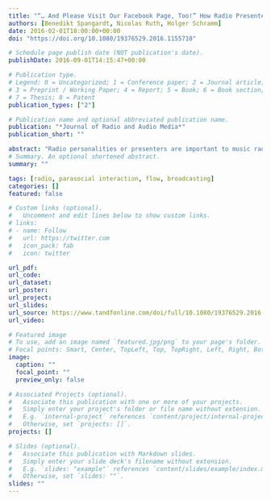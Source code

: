 ```yaml
---
title: "“… And Please Visit Our Facebook Page, Too!” How Radio Presenter Personalities Influence Listeners’ Interactions With Radio Stations"
authors: [Benedikt Spangardt, Nicolas Ruth, Holger Schramm]
date: 2016-02-01T18:00:00+00:00
doi: "https://doi.org/10.1080/19376529.2016.1155710"

# Schedule page publish date (NOT publication's date).
publishDate: 2016-09-01T14:15:47+00:00

# Publication type.
# Legend: 0 = Uncategorized; 1 = Conference paper; 2 = Journal article;
# 3 = Preprint / Working Paper; 4 = Report; 5 = Book; 6 = Book section;
# 7 = Thesis; 8 = Patent
publication_types: ["2"]

# Publication name and optional abbreviated publication name.
publication: "*Journal of Radio and Audio Media*"
publication_short: ""

abstract: "Radio personalities or presenters are important to music radio stations, as their individual personalities influence if, how, and to what extent listeners want to interact with radio stations and presenters during programs. Both parasocial interaction with the presenter and flow experiences are believed to mediate the listener–presenter relationship. With this in mind, we conducted an experiment in which 236 German radio listeners aged 14 to 49 were asked to listen to the same radio show, but with varying presenters. Mediation analysis revealed notable effects of presenters’ personalities on listeners’ behavioral intentions. Both parasocial interaction and flow were found to be important mediators of the discovered effects."
# Summary. An optional shortened abstract.
summary: ""

tags: [radio, parasocial interaction, flow, broadcasting]
categories: []
featured: false

# Custom links (optional).
#   Uncomment and edit lines below to show custom links.
# links:
# - name: Follow
#   url: https://twitter.com
#   icon_pack: fab
#   icon: twitter

url_pdf:
url_code:
url_dataset:
url_poster:
url_project:
url_slides:
url_source: https://www.tandfonline.com/doi/full/10.1080/19376529.2016.1155710?scroll=top&needAccess=true
url_video:

# Featured image
# To use, add an image named `featured.jpg/png` to your page's folder.
# Focal points: Smart, Center, TopLeft, Top, TopRight, Left, Right, BottomLeft, Bottom, BottomRight.
image:
  caption: ""
  focal_point: ""
  preview_only: false

# Associated Projects (optional).
#   Associate this publication with one or more of your projects.
#   Simply enter your project's folder or file name without extension.
#   E.g. `internal-project` references `content/project/internal-project/index.md`.
#   Otherwise, set `projects: []`.
projects: []

# Slides (optional).
#   Associate this publication with Markdown slides.
#   Simply enter your slide deck's filename without extension.
#   E.g. `slides: "example"` references `content/slides/example/index.md`.
#   Otherwise, set `slides: ""`.
slides: ""
---
```

